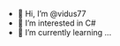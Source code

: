 - 👋 Hi, I’m @vidus77
- 👀 I’m interested in C#
- 🌱 I’m currently learning ...

<!---
vidus77/vidus77 is a ✨ special ✨ repository because its `README.md` (this file) appears on your GitHub profile.
You can click the Preview link to take a look at your changes.
--->
